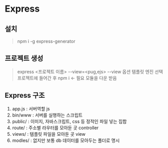# Express

## 설치
> npm i -g express-generator  

## 프로젝트 생성
> express <프로젝트 이름> --view=<pug,ejs>
> --view 옵션 템플릿 엔진 선택
> 프로젝트에 들어간 후 npm i <- 필요 모듈을 다운 받음

## Express 구조
1. app.js   : 서버역할 js
2. bin/www  : 서버를 실행하는 스크립트
3. public/  : 이미지, 자바스크립트, css 등 정적인 파일 넣는 집합
4. route/   : 주소별 라우터를 모아둔 곳 controller 
5. views/   : 템플릿 파일을 모아둔 곳 view
6. modles/  : 없지만 보통 db 데이터를 모아두는 폴더로 명시

